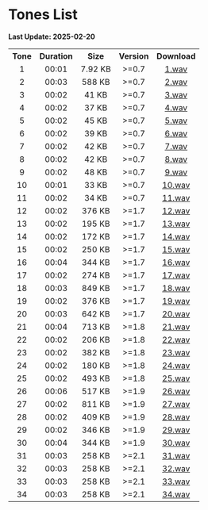 # Tones List

**Last Update: 2025-02-20**

<table>
	<tr align="center">
		<th>Tone</th>
		<th>Duration</th>
		<th>Size</th>
		<th>Version</th>
		<th>Download</th>
	</tr>
	<tr align="center">
		<td>1</td>
		<td>00:01</td>
		<td>7.92 KB</td>
		<td>>=0.7</td>
		<td><a href="https://github.com/sepandhaghighi/mytimer/raw/main/mytimer/sounds/1.wav">1.wav</a></td>
	</tr>
	<tr align="center">
		<td>2</td>
		<td>00:03</td>
		<td>588 KB</td>
		<td>>=0.7</td>
		<td><a href="https://github.com/sepandhaghighi/mytimer/raw/main/mytimer/sounds/2.wav">2.wav</a></td>
	</tr>
	<tr align="center">
		<td>3</td>
		<td>00:02</td>
		<td>41 KB</td>
		<td>>=0.7</td>
		<td><a href="https://github.com/sepandhaghighi/mytimer/raw/main/mytimer/sounds/3.wav">3.wav</a></td>
	</tr>
	<tr align="center">
		<td>4</td>
		<td>00:02</td>
		<td>37 KB</td>
		<td>>=0.7</td>
		<td><a href="https://github.com/sepandhaghighi/mytimer/raw/main/mytimer/sounds/4.wav">4.wav</a></td>
	</tr>
	<tr align="center">
		<td>5</td>
		<td>00:02</td>
		<td>45 KB</td>
		<td>>=0.7</td>
		<td><a href="https://github.com/sepandhaghighi/mytimer/raw/main/mytimer/sounds/5.wav">5.wav</a></td>
	</tr>
	<tr align="center">
		<td>6</td>
		<td>00:02</td>
		<td>39 KB</td>
		<td>>=0.7</td>
		<td><a href="https://github.com/sepandhaghighi/mytimer/raw/main/mytimer/sounds/6.wav">6.wav</a></td>
	</tr>
	<tr align="center">
		<td>7</td>
		<td>00:02</td>
		<td>42 KB</td>
		<td>>=0.7</td>
		<td><a href="https://github.com/sepandhaghighi/mytimer/raw/main/mytimer/sounds/7.wav">7.wav</a></td>
	</tr>
	<tr align="center">
		<td>8</td>
		<td>00:02</td>
		<td>42 KB</td>
		<td>>=0.7</td>
		<td><a href="https://github.com/sepandhaghighi/mytimer/raw/main/mytimer/sounds/8.wav">8.wav</a></td>
	</tr>
	<tr align="center">
		<td>9</td>
		<td>00:02</td>
		<td>48 KB</td>
		<td>>=0.7</td>
		<td><a href="https://github.com/sepandhaghighi/mytimer/raw/main/mytimer/sounds/9.wav">9.wav</a></td>
	</tr>
	<tr align="center">
		<td>10</td>
		<td>00:01</td>
		<td>33 KB</td>
		<td>>=0.7</td>
		<td><a href="https://github.com/sepandhaghighi/mytimer/raw/main/mytimer/sounds/10.wav">10.wav</a></td>
	</tr>
	<tr align="center">
		<td>11</td>
		<td>00:02</td>
		<td>34 KB</td>
		<td>>=0.7</td>
		<td><a href="https://github.com/sepandhaghighi/mytimer/raw/main/mytimer/sounds/11.wav">11.wav</a></td>
	</tr>
	<tr align="center">
		<td>12</td>
		<td>00:02</td>
		<td>376 KB</td>
		<td>>=1.7</td>
		<td><a href="https://github.com/sepandhaghighi/mytimer/raw/main/mytimer/sounds/12.wav">12.wav</a></td>
	</tr>
	<tr align="center">
		<td>13</td>
		<td>00:02</td>
		<td>195 KB</td>
		<td>>=1.7</td>
		<td><a href="https://github.com/sepandhaghighi/mytimer/raw/main/mytimer/sounds/13.wav">13.wav</a></td>
	</tr>
	<tr align="center">
		<td>14</td>
		<td>00:02</td>
		<td>172 KB</td>
		<td>>=1.7</td>
		<td><a href="https://github.com/sepandhaghighi/mytimer/raw/main/mytimer/sounds/14.wav">14.wav</a></td>
	</tr>
	<tr align="center">
		<td>15</td>
		<td>00:02</td>
		<td>250 KB</td>
		<td>>=1.7</td>
		<td><a href="https://github.com/sepandhaghighi/mytimer/raw/main/mytimer/sounds/15.wav">15.wav</a></td>
	</tr>
	<tr align="center">
		<td>16</td>
		<td>00:04</td>
		<td>344 KB</td>
		<td>>=1.7</td>
		<td><a href="https://github.com/sepandhaghighi/mytimer/raw/main/mytimer/sounds/16.wav">16.wav</a></td>
	</tr>
	<tr align="center">
		<td>17</td>
		<td>00:02</td>
		<td>274 KB</td>
		<td>>=1.7</td>
		<td><a href="https://github.com/sepandhaghighi/mytimer/raw/main/mytimer/sounds/17.wav">17.wav</a></td>
	</tr>
	<tr align="center">
		<td>18</td>
		<td>00:03</td>
		<td>849 KB</td>
		<td>>=1.7</td>
		<td><a href="https://github.com/sepandhaghighi/mytimer/raw/main/mytimer/sounds/18.wav">18.wav</a></td>
	</tr>
	<tr align="center">
		<td>19</td>
		<td>00:02</td>
		<td>376 KB</td>
		<td>>=1.7</td>
		<td><a href="https://github.com/sepandhaghighi/mytimer/raw/main/mytimer/sounds/19.wav">19.wav</a></td>
	</tr>
	<tr align="center">
		<td>20</td>
		<td>00:03</td>
		<td>642 KB</td>
		<td>>=1.7</td>
		<td><a href="https://github.com/sepandhaghighi/mytimer/raw/main/mytimer/sounds/20.wav">20.wav</a></td>
	</tr>
	<tr align="center">
		<td>21</td>
		<td>00:04</td>
		<td>713 KB</td>
		<td>>=1.8</td>
		<td><a href="https://github.com/sepandhaghighi/mytimer/raw/main/mytimer/sounds/21.wav">21.wav</a></td>
	</tr>
	<tr align="center">
		<td>22</td>
		<td>00:02</td>
		<td>206 KB</td>
		<td>>=1.8</td>
		<td><a href="https://github.com/sepandhaghighi/mytimer/raw/main/mytimer/sounds/22.wav">22.wav</a></td>
	</tr>
	<tr align="center">
		<td>23</td>
		<td>00:02</td>
		<td>382 KB</td>
		<td>>=1.8</td>
		<td><a href="https://github.com/sepandhaghighi/mytimer/raw/main/mytimer/sounds/23.wav">23.wav</a></td>
	</tr>
	<tr align="center">
		<td>24</td>
		<td>00:02</td>
		<td>180 KB</td>
		<td>>=1.8</td>
		<td><a href="https://github.com/sepandhaghighi/mytimer/raw/main/mytimer/sounds/24.wav">24.wav</a></td>
	</tr>
	<tr align="center">
		<td>25</td>
		<td>00:02</td>
		<td>493 KB</td>
		<td>>=1.8</td>
		<td><a href="https://github.com/sepandhaghighi/mytimer/raw/main/mytimer/sounds/25.wav">25.wav</a></td>
	</tr>
	<tr align="center">
		<td>26</td>
		<td>00:06</td>
		<td>517 KB</td>
		<td>>=1.9</td>
		<td><a href="https://github.com/sepandhaghighi/mytimer/raw/main/mytimer/sounds/26.wav">26.wav</a></td>
	</tr>
	<tr align="center">
		<td>27</td>
		<td>00:02</td>
		<td>811 KB</td>
		<td>>=1.9</td>
		<td><a href="https://github.com/sepandhaghighi/mytimer/raw/main/mytimer/sounds/27.wav">27.wav</a></td>
	</tr>
	<tr align="center">
		<td>28</td>
		<td>00:02</td>
		<td>409 KB</td>
		<td>>=1.9</td>
		<td><a href="https://github.com/sepandhaghighi/mytimer/raw/main/mytimer/sounds/28.wav">28.wav</a></td>
	</tr>
	<tr align="center">
		<td>29</td>
		<td>00:02</td>
		<td>346 KB</td>
		<td>>=1.9</td>
		<td><a href="https://github.com/sepandhaghighi/mytimer/raw/main/mytimer/sounds/29.wav">29.wav</a></td>
	</tr>
	<tr align="center">
		<td>30</td>
		<td>00:04</td>
		<td>344 KB</td>
		<td>>=1.9</td>
		<td><a href="https://github.com/sepandhaghighi/mytimer/raw/main/mytimer/sounds/30.wav">30.wav</a></td>
	</tr>
	<tr align="center">
		<td>31</td>
		<td>00:03</td>
		<td>258 KB</td>
		<td>>=2.1</td>
		<td><a href="https://github.com/sepandhaghighi/mytimer/raw/main/mytimer/sounds/31.wav">31.wav</a></td>
	</tr>
	<tr align="center">
		<td>32</td>
		<td>00:03</td>
		<td>258 KB</td>
		<td>>=2.1</td>
		<td><a href="https://github.com/sepandhaghighi/mytimer/raw/main/mytimer/sounds/32.wav">32.wav</a></td>
	</tr>
	<tr align="center">
		<td>33</td>
		<td>00:03</td>
		<td>258 KB</td>
		<td>>=2.1</td>
		<td><a href="https://github.com/sepandhaghighi/mytimer/raw/main/mytimer/sounds/33.wav">33.wav</a></td>
	</tr>
	<tr align="center">
		<td>34</td>
		<td>00:03</td>
		<td>258 KB</td>
		<td>>=2.1</td>
		<td><a href="https://github.com/sepandhaghighi/mytimer/raw/main/mytimer/sounds/34.wav">34.wav</a></td>
	</tr>
</table>
